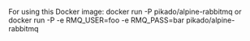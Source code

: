 <p>
For using this Docker image:
docker run -P pikado/alpine-rabbitmq
or
docker run -P -e RMQ_USER=foo -e RMQ_PASS=bar pikado/alpine-rabbitmq
</p>
